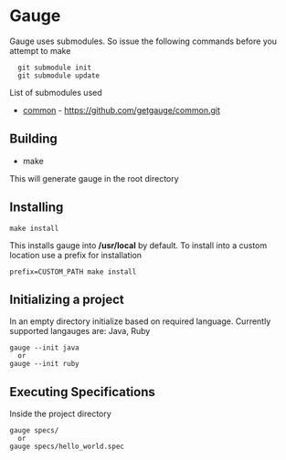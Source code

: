 Gauge
======

Gauge uses submodules. So issue the following commands before you attempt to make

```
  git submodule init
  git submodule update
```

List of submodules used


* [common](https://github.com/getgauge/common) - https://github.com/getgauge/common.git

Building
------------
* make

This will generate gauge in the root directory

Installing
------------
````
make install
````

This installs gauge into __/usr/local__ by default. 
To install into a custom location use a prefix for installation

````
prefix=CUSTOM_PATH make install
````

Initializing a project
---------------------
In an empty directory initialize based on required language. Currently supported langauges are: Java, Ruby

````
gauge --init java
  or 
gauge --init ruby
````

Executing Specifications
---------------------
Inside the project directory

````
gauge specs/
  or
gauge specs/hello_world.spec
````

